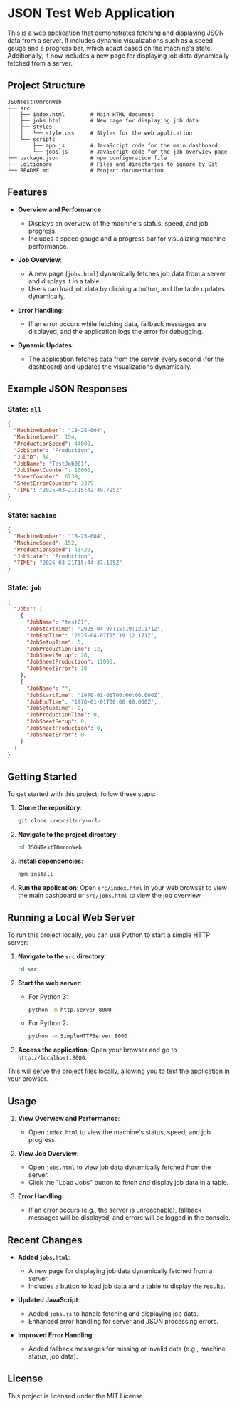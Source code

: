 # JSON Test Web Application

This is a web application that demonstrates fetching and displaying JSON data from a server. It includes dynamic visualizations such as a speed gauge and a progress bar, which adapt based on the machine's state. Additionally, it now includes a new page for displaying job data dynamically fetched from a server.

## Project Structure

```
JSONTestTOmronWeb
├── src
│   ├── index.html        # Main HTML document
│   ├── jobs.html         # New page for displaying job data
│   ├── styles
│   │   └── style.css     # Styles for the web application
│   └── scripts
│       ├── app.js        # JavaScript code for the main dashboard
│       └── jobs.js       # JavaScript code for the job overview page
├── package.json          # npm configuration file
├── .gitignore            # Files and directories to ignore by Git
└── README.md             # Project documentation
```

## Features

- **Overview and Performance**:
  - Displays an overview of the machine's status, speed, and job progress.
  - Includes a speed gauge and a progress bar for visualizing machine performance.

- **Job Overview**:
  - A new page (`jobs.html`) dynamically fetches job data from a server and displays it in a table.
  - Users can load job data by clicking a button, and the table updates dynamically.

- **Error Handling**:
  - If an error occurs while fetching data, fallback messages are displayed, and the application logs the error for debugging.

- **Dynamic Updates**:
  - The application fetches data from the server every second (for the dashboard) and updates the visualizations dynamically.

## Example JSON Responses

### State: `all`
```json
{
  "MachineNumber": "18-25-004",
  "MachineSpeed": 154,
  "ProductionSpeed": 44000,
  "JobState": "Production",
  "JobID": 54,
  "JobName": "TestJob001",
  "JobSheetCounter": 10000,
  "SheetCounter": 6239,
  "SheetErrorCounter": 3379,
  "TIME": "2025-03-21T15:42:40.795Z"
}
```

### State: `machine`
```json
{
  "MachineNumber": "18-25-004",
  "MachineSpeed": 152,
  "ProductionSpeed": 43429,
  "JobState": "Production",
  "TIME": "2025-03-21T15:44:37.195Z"
}
```

### State: `job`
```json
{
  "Jobs": [
    {
      "JobName": "test01",
      "JobStartTime": "2025-04-07T15:19:12.171Z",
      "JobEndTime": "2025-04-07T15:19:12.171Z",
      "JobSetupTime": 5,
      "JobProductionTime": 12,
      "JobSheetSetup": 20,
      "JobSheetProduction": 11000,
      "JobSheetError": 10
    },
    {
      "JobName": "",
      "JobStartTime": "1970-01-01T00:00:00.000Z",
      "JobEndTime": "1970-01-01T00:00:00.000Z",
      "JobSetupTime": 0,
      "JobProductionTime": 0,
      "JobSheetSetup": 0,
      "JobSheetProduction": 0,
      "JobSheetError": 0
    }
  ]
}
```

## Getting Started

To get started with this project, follow these steps:

1. **Clone the repository**:
   ```bash
   git clone <repository-url>
   ```

2. **Navigate to the project directory**:
   ```bash
   cd JSONTestTOmronWeb
   ```

3. **Install dependencies**:
   ```bash
   npm install
   ```

4. **Run the application**:
   Open `src/index.html` in your web browser to view the main dashboard or `src/jobs.html` to view the job overview.

## Running a Local Web Server

To run this project locally, you can use Python to start a simple HTTP server:

1. **Navigate to the `src` directory**:
   ```bash
   cd src
   ```

2. **Start the web server**:
   - For Python 3:
     ```bash
     python -m http.server 8000
     ```
   - For Python 2:
     ```bash
     python -m SimpleHTTPServer 8000
     ```

3. **Access the application**:
   Open your browser and go to `http://localhost:8000`.

This will serve the project files locally, allowing you to test the application in your browser.

## Usage

1. **View Overview and Performance**:
   - Open `index.html` to view the machine's status, speed, and job progress.

2. **View Job Overview**:
   - Open `jobs.html` to view job data dynamically fetched from the server.
   - Click the "Load Jobs" button to fetch and display job data in a table.

3. **Error Handling**:
   - If an error occurs (e.g., the server is unreachable), fallback messages will be displayed, and errors will be logged in the console.

## Recent Changes

- **Added `jobs.html`**:
  - A new page for displaying job data dynamically fetched from a server.
  - Includes a button to load job data and a table to display the results.

- **Updated JavaScript**:
  - Added `jobs.js` to handle fetching and displaying job data.
  - Enhanced error handling for server and JSON processing errors.

- **Improved Error Handling**:
  - Added fallback messages for missing or invalid data (e.g., machine status, job data).

## License

This project is licensed under the MIT License.
